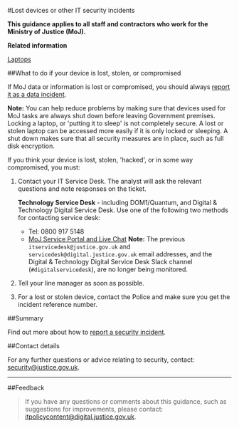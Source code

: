 #Lost devices or other IT security incidents

**This guidance applies to all staff and contractors who work for the Ministry of Justice (MoJ).**

**Related information**  


[Laptops](https://security-guidance.service.justice.gov.uk/laptops/)

##What to do if your device is lost, stolen, or compromised

If MoJ data or information is lost or compromised, you should always [report it as a data incident](/guidance/security/report-a-security-incident/).

**Note:** You can help reduce problems by making sure that devices used for MoJ tasks are always shut down before leaving Government premises. Locking a laptop, or 'putting it to sleep' is not completely secure. A lost or stolen laptop can be accessed more easily if it is only locked or sleeping. A shut down makes sure that all security measures are in place, such as full disk encryption.

If you think your device is lost, stolen, 'hacked', or in some way compromised, you must:

1.  Contact your IT Service Desk. The analyst will ask the relevant questions and note responses on the ticket.

    **Technology Service Desk** - including DOM1/Quantum, and Digital & Technology Digital Service Desk. Use one of the following two methods for contacting service desk:

    * Tel: 0800 917 5148
    * [MoJ Service Portal and Live Chat](https://mojprod.service-now.com/moj_sp)
    **Note:** The previous `itservicedesk@justice.gov.uk` and `servicedesk@digital.justice.gov.uk` email addresses, and the Digital & Technology Digital Service Desk Slack channel (`#digitalservicedesk`), are no longer being monitored.

2.  Tell your line manager as soon as possible.
3.  For a lost or stolen device, contact the Police and make sure you get the incident reference number.

##Summary

Find out more about how to [report a security incident](/guidance/security/report-a-security-incident/).

##Contact details

For any further questions or advice relating to security, contact: [security@justice.gov.uk](mailto:security@justice.gov.uk).

---

##Feedback

> If you have any questions or comments about this guidance, such as suggestions for improvements, please contact: [itpolicycontent@digital.justice.gov.uk](mailto:itpolicycontent@digital.justice.gov.uk).

